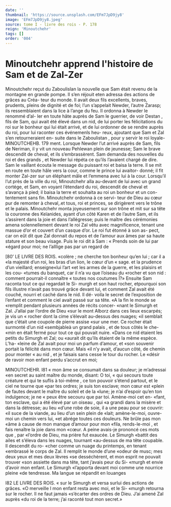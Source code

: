 ```yaml
---
date: ''
thumbnail: 'https://source.unsplash.com/EFm7JpD9jy8'
image: 'EFm7JpD9jy8.jpeg'
source: tome I - livre des rois - P. 178
reign: 'Minoutchehr'
tags: []
order: '004'
---
```


# Minoutchehr apprend l'histoire de Sam et de Zal-Zer

Minoutchehr reçut du Zaboulislan la nouvelle que Sam était revenu de la montagne en grande pompe. Il s’en réjouit eten adressa des actions de grâces au Créa-
teur du monde. Il avait deux fils excellents, braves, prudents, pleins de dignité et de foi; l’un s’appelait
Newder, l’autre Zarasp; ils ressemblaient dans la lice
à l’ange du feu. Il ordonna à Newder le renommé d’al-
ler en toute hâte auprès de Sam le guerrier, de voir Destan , fils de Sam, qui avait été élevé dans un nid,
de lui porter les félicitations du roi sur le bonheur qui lui était arrivé, et de lui ordonner de se rendre auprès du roi, pour lui raconter ces événemenls heu-
reux, ajoutant que Sam et Zal s’en retourneraient en- suite dans le Zaboulistan , pour y servir le roi loyale-
MINOUTCHEHB. 179 ment. Lorsque Newder l’ut arrivé auprès de Sam, fils
de Neriman, il y vit un nouveau Pehlewan plein de jeunesse; Sam le brave descendit de cheval, et ils s’embrassèrent. Sam demanda des nouvelles du roi
et des grands , et Newder lui répéta ce qu’ils l’avaient
chargé de dire. Sam le vaillant écouta le message du puissant roi et baisa la terre. ll se mit en route en toute hâle vers la cour, comme le prince lui avaitor- donné; il fit monter Zal-zer sur un éléphant mâle et
l’emmena avec lui à la cour. Lorsqu’il l’ut près de la
ville du roi, Minoutchehr alla au-devant de lui avec un grand cortége, et Sam, en voyant l’étendard du
roi, descendit de cheval et s’avança à pied; il baisa
la terre et souhaita au roi un bonheur et un con- tentement sans fin. Minoutchehr ordonna à ce servi- teur de Dieu au cœur pur de remonter à cheval,.et tous, roi et princes, se dirigèrent vers le trône et le palais. Minoutchehr monta joyeusement sur son trône et mit sur sa tête la couronne des Keïanides, ayant d’un côté Karen et de l’autre Sam, et ils s’assirent
dans la joie et dans l’allégresse; puis le maître des cérémonies amena solennellement devant le roi Zal vêtu avec magnificence, tenant une massue d’or et couvert d’un casque d’or. Le roi fut étonné à son as-
pect, car on eût dit que Zal donnait du repos et de l’amour aux âmes par sa haute stature et son beau visage. Puis le roi dit à Sam : « Prends soin de lui par «égard pour moi; ne l’alllige pas par un regard de

[80’ LE LIVRE DES ROIS.
«colère ; ne cherche ton bonheur qu’en lui ; car il a «la majesté d’un roi, les bras d’un lion, le cœur d’un
« sage. et la prudence d’un vieillard; enseigne«lui l’art
«et les armes de la guerre, et les plaisirs et les cou- «tumes du banquet, car il n’a vu que l’oiseau du «rocher et son nid : comment pourrait-il connaître
« toutes nos coutumes Î?»
Ensuite Sam raconta tout ce qui regardait le Si- murgh et son haut rocher, etpourquoi son fils illustre n’avait pas trouvé grâce devant lui, et comment Zal
avait été couché, nourri et caché dans le nid. Il dé-
voila le secret de l’exposition de l’enfant et comment
le ciel avait passé sur sa tête. «A la fin le monde se «remplit pendant plusieurs années de récits concer- «nant le Simurgh et Zal. J’allai par l’ordre de Dieu
«sur le mont Alborz dans ces lieux escarpés; je vis un
« rocher dont la cime s’élevait au-dessus des nuages;
«il semblait que c’était une coupole de pierre assise
«sur une mer. Ce rocher était surmonté d’un nid «sembjableà un grand palais , et de tous côtés le che- «min en était fermé pour tout ce qui pouvait nuire. «Dans ce nid étaient les petits du Simurgh et Zal; ou «aurait dit qu’ils étaient de la même espèce. L’ha-
«leine de Zal avait pour moi un parfum d’amour, et «son souvenir portait la félicité dans mon cœur. Mais
«il n’y avait, d’aucun côté, de chemin pour monter
« au nid , et je faisais sans cesse le tour du rocher. Le «désir de ravoir mon enfant perdu s’accrut en moi;

MINOUTCHEHR. l81 « mon âme se consumait dans sa douleur; je m’adressai
«en secret au saint maître du monde, disant: O toi,
« qui secours toute créature et qui te suflis à toi-même ,
ce ton pouvoir s’étend partout, et le ciel ne tourne que «par tes ordres; je suis ton esclave; mon cœur est «plein de fautes devant le maître du soleil et de la «lune; je n’ai d’espoir qu’en ton indulgence; je ne
« peux être secouru que par toi. Amène-moi cet en- «fant, ton esclave, qui a été élevé par un oiseau , qui
«a grandi dans la misère et dans la détresse; au lieu «d’une robe de soie, il a une peau pour se couvrir: «il suce de la viande, au lieu d’un sein plein de «lait; amène-le-moi, ouvre-moi un chemin vers lui, «et abrége toutes ces douleurs. Ne brûle pas mon «âme à cause de mon manque d’amour pour mon «fila, rends-le-moi , et fais renaître la joie dans mon «cœur. A peine avais-je prononcé ces mots que , par «l’ordre de Dieu, ma prière fut exaucée. Le Simurgh «battit des ailes et s’éleva dans les nuages, tournant
«au-dessus de ma tête coupable. Il descendit du ro-
«cher comme un nuage du printemps, en tenant «embrassé le corps de Zal. Il remplit le monde d’une
«odeur de musc; mes deux yeux et mes deux lèvres «se desséchèrent, et mon esprit ne pouvait trouver «son assiette dans ma tête, tant j’avais peur du Si- «murgh et envie d’avoir mon enfant. Le Simurgh «l’apporta devant moi comme une nourrice pleine «de tendresse. Ma langue se répandit en louanges

I82 LE LIVRE DES ROIS.
« sur le Simurgh et versa surlui des actions de grâces.
«O merveille I mon enfant resta avec moi, et le Si-
«murgh retourna sur le rocher. Il ne faut jamais «s’écarter des ordres de Dieu. J’ai amené Zal auprès
«du roi de la terre; j’ai raconté tout mon secret.»
